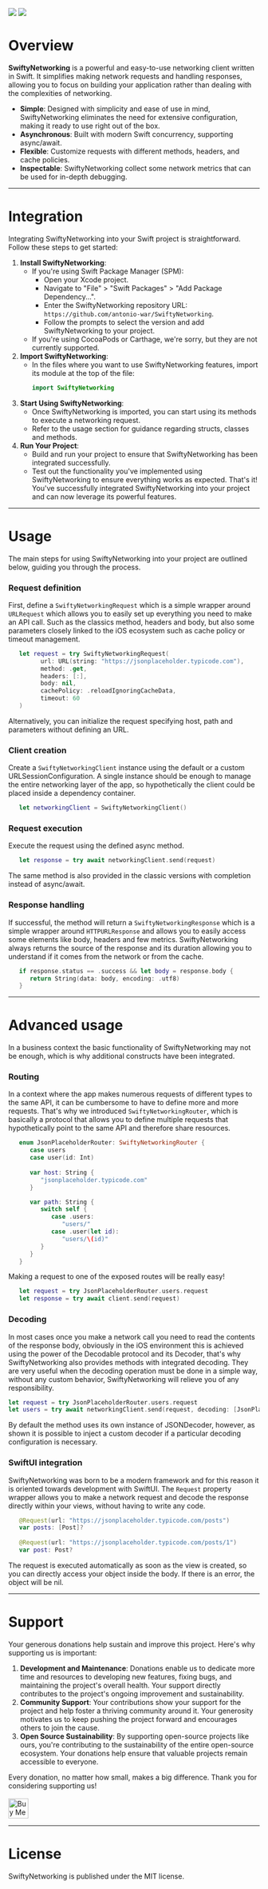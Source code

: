 [![](https://img.shields.io/endpoint?url=https%3A%2F%2Fswiftpackageindex.com%2Fapi%2Fpackages%2Fantonio-war%2FSwiftyNetworking%2Fbadge%3Ftype%3Dplatforms)](https://swiftpackageindex.com/antonio-war/SwiftyNetworking)
[![](https://img.shields.io/endpoint?url=https%3A%2F%2Fswiftpackageindex.com%2Fapi%2Fpackages%2Fantonio-war%2FSwiftyNetworking%2Fbadge%3Ftype%3Dswift-versions)](https://swiftpackageindex.com/antonio-war/SwiftyNetworking)

# Overview

**SwiftyNetworking** is a powerful and easy-to-use networking client written in Swift. 
It simplifies making network requests and handling responses, allowing you to focus on building your application rather than dealing with the complexities of networking.
- **Simple**: Designed with simplicity and ease of use in mind, SwiftyNetworking eliminates the need for extensive configuration, making it ready to use right out of the box.
- **Asynchronous**: Built with modern Swift concurrency, supporting async/await.
- **Flexible**: Customize requests with different methods, headers, and cache policies.
- **Inspectable**: SwiftyNetworking collect some network metrics that can be used for in-depth debugging.

---
# Integration
Integrating SwiftyNetworking into your Swift project is straightforward. Follow these steps to get started:

1. **Install SwiftyNetworking**:
   - If you're using Swift Package Manager (SPM):
     - Open your Xcode project.
     - Navigate to "File" > "Swift Packages" > "Add Package Dependency...".
     - Enter the SwiftyNetworking repository URL: `https://github.com/antonio-war/SwiftyNetworking`.
     - Follow the prompts to select the version and add SwiftyNetworking to your project.
   - If you're using CocoaPods or Carthage, we're sorry, but they are not currently supported.
2. **Import SwiftyNetworking**:
   - In the files where you want to use SwiftyNetworking features, import its module at the top of the file:
     ```swift
     import SwiftyNetworking
     ```
3. **Start Using SwiftyNetworking**:
   - Once SwiftyNetworking is imported, you can start using its methods to execute a networking request.
   - Refer to the usage section for guidance regarding structs, classes and methods.
4. **Run Your Project**:
   - Build and run your project to ensure that SwiftyNetworking has been integrated successfully.
   - Test out the functionality you've implemented using SwiftyNetworking to ensure everything works as expected.
That's it! You've successfully integrated SwiftyNetworking into your project and can now leverage its powerful features.

---
# Usage
The main steps for using SwiftyNetworking into your project are outlined below, guiding you through the process.

### Request definition
First, define a `SwiftyNetworkingRequest` which is a simple wrapper around `URLRequest` which allows you to easily set up everything you need to make an API call.
Such as the classics method, headers and body, but also some parameters closely linked to the iOS ecosystem such as cache policy or timeout management.

```swift
   let request = try SwiftyNetworkingRequest(
         url: URL(string: "https://jsonplaceholder.typicode.com"),
         method: .get,
         headers: [:],
         body: nil,
         cachePolicy: .reloadIgnoringCacheData,
         timeout: 60
   )
```

Alternatively, you can initialize the request specifying host, path and parameters without defining an URL.

### Client creation
Create a `SwiftyNetworkingClient` instance using the default or a custom URLSessionConfiguration.
A single instance should be enough to manage the entire networking layer of the app, so hypothetically the client could be placed inside a dependency container.

```swift
   let networkingClient = SwiftyNetworkingClient()
```

### Request execution
Execute the request using the defined async method.

```swift
   let response = try await networkingClient.send(request)
```

The same method is also provided in the classic versions with completion instead of async/await.

### Response handling
If successful, the method will return a `SwiftyNetworkingResponse` which is a simple wrapper around `HTTPURLResponse` and allows you to easily access some elements like body, headers and few metrics. SwiftyNetworking always returns the source of the response and its duration allowing you to understand if it comes from the network or from the cache.

```swift
   if response.status == .success && let body = response.body {
      return String(data: body, encoding: .utf8)
   }
```

---
# Advanced usage
In a business context the basic functionality of SwiftyNetworking may not be enough, which is why additional constructs have been integrated.

### Routing
In a context where the app makes numerous requests of different types to the same API, it can be cumbersome to have to define more and more requests. That's why we introduced `SwiftyNetworkingRouter`, which is basically a protocol that allows you to define multiple requests that hypothetically point to the same API and therefore share resources.

```swift
   enum JsonPlaceholderRouter: SwiftyNetworkingRouter {
      case users
      case user(id: Int)
    
      var host: String {
         "jsonplaceholder.typicode.com"
      }

      var path: String {
         switch self {
            case .users:
               "users/"
            case .user(let id):
               "users/\(id)"
         }
      }
   }
```

Making a request to one of the exposed routes will be really easy!

```swift
   let request = try JsonPlaceholderRouter.users.request
   let response = try await client.send(request)
```

### Decoding
In most cases once you make a network call you need to read the contents of the response body, obviously in the iOS environment this is achieved using the power of the Decodable protocol and its Decoder, that's why SwiftyNetworking also provides methods with integrated decoding. They are very useful when the decoding operation must be done in a simple way, without any custom behavior, SwiftyNetworking will relieve you of any responsibility.

```swift
let request = try JsonPlaceholderRouter.users.request
let users = try await networkingClient.send(request, decoding: [JsonPlaceholderUser].self, using: JSONDecoder())
```

By default the method uses its own instance of JSONDecoder, however, as shown it is possible to inject a custom decoder if a particular decoding configuration is necessary.

### SwiftUI integration
SwiftyNetworking was born to be a modern framework and for this reason it is oriented towards development with SwiftUI.
The `Request` property wrapper allows you to make a network request and decode the response directly within your views, without having to write any code.

```swift
   @Request(url: "https://jsonplaceholder.typicode.com/posts")
   var posts: [Post]?
    
   @Request(url: "https://jsonplaceholder.typicode.com/posts/1")
   var post: Post?
```

The request is executed automatically as soon as the view is created, so you can directly access your object inside the body.
If there is an error, the object will be nil.

---
# Support
Your generous donations help sustain and improve this project. Here's why supporting us is important:
1. **Development and Maintenance**: Donations enable us to dedicate more time and resources to developing new features, fixing bugs, and maintaining the project's overall health. Your support directly contributes to the project's ongoing improvement and sustainability.
2. **Community Support**: Your contributions show your support for the project and help foster a thriving community around it. Your generosity motivates us to keep pushing the project forward and encourages others to join the cause.
3. **Open Source Sustainability**: By supporting open-source projects like ours, you're contributing to the sustainability of the entire open-source ecosystem. Your donations help ensure that valuable projects remain accessible to everyone.

Every donation, no matter how small, makes a big difference. Thank you for considering supporting us!<br><br>
<a href="https://www.buymeacoffee.com/antoniowar" target="_blank"><img src="https://github.com/appcraftstudio/buymeacoffee/raw/master/Images/snapshot-bmc-button.png" alt="Buy Me A Coffee" height="40"></a>

---
# License
SwiftyNetworking is published under the MIT license.

